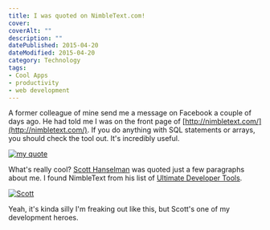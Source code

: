 ```yaml
---
title: I was quoted on NimbleText.com!
cover: 
coverAlt: ""
description: ""
datePublished: 2015-04-20  
dateModified: 2015-04-20 
category: Technology
tags:
- Cool Apps
- productivity
- web development
---
```


A former colleague of mine send me a message on Facebook a couple of days ago.  He had told me I was on the front page of [http://nimbletext.com/](http://nimbletext.com/).  If you do anything with SQL statements or arrays, you should check the tool out.  It's incredibly useful.

[![my quote](http://blog.worthyd.com/wp-content/uploads/2015/04/my-quote-300x218.png)](http://blog.worthyd.com/wp-content/uploads/2015/04/my-quote.png)

What's really cool?  [Scott Hanselman](http://www.hanselman.com) was quoted just a few paragraphs about me.  I found NimbleText from his list of [Ultimate Developer Tools](http://www.hanselman.com/tools).

[![Scott](http://blog.worthyd.com/wp-content/uploads/2015/04/Scott-300x257.png)](http://blog.worthyd.com/wp-content/uploads/2015/04/Scott.png)

Yeah, it's kinda silly I'm freaking out like this, but Scott's one of my development heroes.
